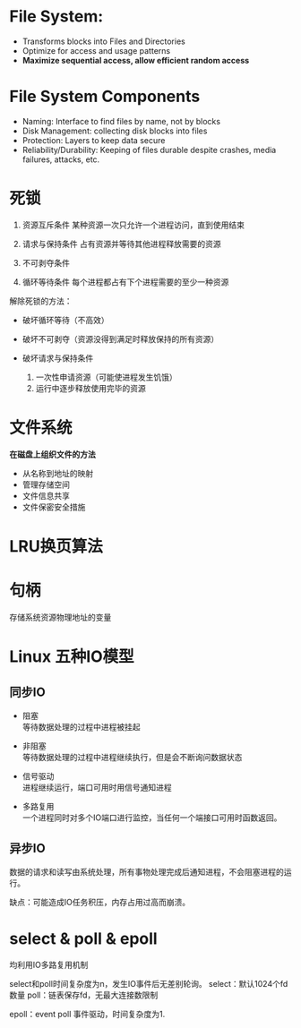 # File System:
- Transforms blocks into Files and Directories
- Optimize for access and usage patterns
- **Maximize sequential access, allow efficient random access**



# File System Components
- Naming: Interface to find files by name, not by blocks
- Disk Management: collecting disk blocks into files
- Protection: Layers to keep data secure
- Reliability/Durability: Keeping of files durable despite crashes, media failures, attacks, etc.



# 死锁

1. 资源互斥条件
某种资源一次只允许一个进程访问，直到使用结束

2. 请求与保持条件
占有资源并等待其他进程释放需要的资源

3. 不可剥夺条件

4. 循环等待条件
每个进程都占有下个进程需要的至少一种资源

解除死锁的方法：
- 破坏循环等待（不高效）

- 破坏不可剥夺（资源没得到满足时释放保持的所有资源）

- 破坏请求与保持条件
    1. 一次性申请资源（可能使进程发生饥饿）
    2. 运行中逐步释放使用完毕的资源



# 文件系统

**在磁盘上组织文件的方法**

- 从名称到地址的映射
- 管理存储空间
- 文件信息共享
- 文件保密安全措施



# LRU换页算法

# 句柄

存储系统资源物理地址的变量

# Linux 五种IO模型

## 同步IO
- 阻塞
</br>等待数据处理的过程中进程被挂起

- 非阻塞
</br>等待数据处理的过程中进程继续执行，但是会不断询问数据状态

- 信号驱动
</br>进程继续运行，端口可用时用信号通知进程

- 多路复用
</br>一个进程同时对多个IO端口进行监控，当任何一个端接口可用时函数返回。

## 异步IO

数据的请求和读写由系统处理，所有事物处理完成后通知进程，不会阻塞进程的运行。

缺点：可能造成IO任务积压，内存占用过高而崩溃。



# select & poll & epoll

均利用IO多路复用机制

select和poll时间复杂度为n，发生IO事件后无差别轮询。
select：默认1024个fd数量
poll：链表保存fd，无最大连接数限制

epoll：event poll 事件驱动，时间复杂度为1.